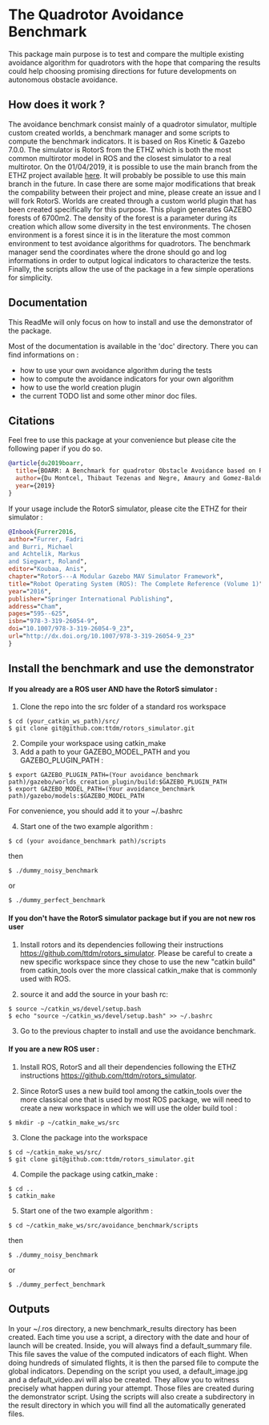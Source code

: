 # The Quadrotor Avoidance Benchmark

This package main purpose is to test and compare the multiple existing avoidance algorithm for quadrotors with the hope that comparing the results could help choosing promising directions for future developments on autonomous obstacle avoidance.

## How does it work ?
The avoidance benchmark consist mainly of a quadrotor simulator, multiple custom created worlds, a benchmark manager and some scripts to compute the benchmark indicators. It is based on Ros Kinetic & Gazebo 7.0.0.
The simulator is RotorS from the ETHZ which is both the most common multirotor model in ROS and the closest simulator to a real multirotor. On the 01/04/2019, it is possible to use the main branch from the ETHZ project available [here](https://github.com/ethz-asl/rotors_simulator). It will probably be possible to use this main branch in the future. In case there are some major modifications that break the compability between their project and mine, please create an issue and I will fork RotorS.
Worlds are created through a custom world plugin that has been created specifically for this purpose. This plugin generates GAZEBO forests of 6700m2. The density of the forest is a parameter during its creation which allow some diversity in the test environments. The chosen environment is a forest since it is in the literature the most common environment to test avoidance algorithms for quadrotors.
The benchmark manager send the coordinates where the drone should go and log informations in order to output logical indicators to characterize the tests.
Finally, the scripts allow the use of the package in a few simple operations for simplicity.

## Documentation

This ReadMe will only focus on how to install and use the demonstrator of the package.

Most of the documentation is available in the 'doc' directory. There you can find informations on :
- how to use your own avoidance algorithm during the tests
- how to compute the avoidance indicators for your own algorithm
- how to use the world creation plugin
- the current TODO list and some other minor doc files.

## Citations
Feel free to use this package at your convenience but please cite the following paper if you do so.
```bibtex
@article{du2019boarr,
  title={BOARR: A Benchmark for quadrotor Obstacle Avoidance based on ROS and RotorS},
  author={Du Montcel, Thibaut Tezenas and Negre, Amaury and Gomez-Balderas, Jose-Ernesto and Marchand, Nicolas},
  year={2019}
}
```

 If your usage include the RotorS simulator, please cite the ETHZ for their simulator :
```bibtex
@Inbook{Furrer2016,
author="Furrer, Fadri
and Burri, Michael
and Achtelik, Markus
and Siegwart, Roland",
editor="Koubaa, Anis",
chapter="RotorS---A Modular Gazebo MAV Simulator Framework",
title="Robot Operating System (ROS): The Complete Reference (Volume 1)",
year="2016",
publisher="Springer International Publishing",
address="Cham",
pages="595--625",
isbn="978-3-319-26054-9",
doi="10.1007/978-3-319-26054-9_23",
url="http://dx.doi.org/10.1007/978-3-319-26054-9_23"
}
```

## Install the benchmark and use the demonstrator


#### If you already are a ROS user AND have the RotorS simulator :
1. Clone the repo into the src folder of a standard ros workspace
```
$ cd (your_catkin_ws_path)/src/
$ git clone git@github.com:ttdm/rotors_simulator.git
```
2. Compile your workspace using catkin_make
3. Add a path to your GAZEBO_MODEL_PATH and you GAZEBO_PLUGIN_PATH :
```
$ export GAZEBO_PLUGIN_PATH=(Your avoidance_benchmark path)/gazebo/worlds_creation_plugin/build:$GAZEBO_PLUGIN_PATH
$ export GAZEBO_MODEL_PATH=(Your avoidance_benchmark path)/gazebo/models:$GAZEBO_MODEL_PATH
```
For convenience, you should add it to your ~/.bashrc

4. Start one of the two example algorithm :
```
$ cd (your avoidance_benchmark path)/scripts
```
then
```
$ ./dummy_noisy_benchmark
```
or
```
$ ./dummy_perfect_benchmark
```

#### If you don't have the RotorS simulator package but if you are not new ros user

1. Install rotors and its dependencies following their instructions https://github.com/ttdm/rotors_simulator. Please be careful to create a new specific workspace since they chose to use the new "catkin build" from catkin_tools over the more classical catkin_make that is commonly used with ROS.

2. source it and add the source in your bash rc:
```
$ source ~/catkin_ws/devel/setup.bash
$ echo "source ~/catkin_ws/devel/setup.bash" >> ~/.bashrc
```
3. Go to the previous chapter to install and use the avoidance benchmark.


#### If you are a new ROS user :
1. Install ROS, RotorS and all their dependencies following the ETHZ instructions https://github.com/ttdm/rotors_simulator.

2. Since RotorS uses a new build tool among the catkin_tools over the more classical one that is used by most ROS package, we will need to create a new workspace in which we will use the older build tool :
```
$ mkdir -p ~/catkin_make_ws/src
```
3. Clone the package into the workspace
```
$ cd ~/catkin_make_ws/src/
$ git clone git@github.com:ttdm/rotors_simulator.git
```

4. Compile the package using catkin_make :
```
$ cd ..
$ catkin_make
```

5. Start one of the two example algorithm :
```
$ cd ~/catkin_make_ws/src/avoidance_benchmark/scripts
```
then
```
$ ./dummy_noisy_benchmark
```
or
```
$ ./dummy_perfect_benchmark
```

## Outputs

In your ~/.ros directory, a new benchmark_results directory has been created. Each time you use a script, a directory with the date and hour of launch will be created.
Inside, you will always find a default_summary file. This file saves the value of the computed indicators of each flight. When doing hundreds of simulated flights, it is then the parsed file to compute the global indicators.
Depending on the script you used, a default_image.jpg and a default_video.avi will also be created. They allow you to witness precisely what happen during your attempt. Those files are created during the demonstrator script.
Using the scripts will also create a subdirectory in the result directory in which you will find all the automatically generated files. 
